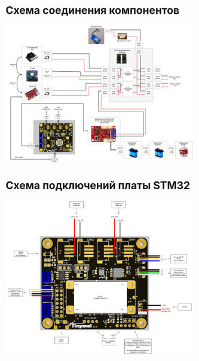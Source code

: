 # Схема соединения компонентов
![connection diagram](connection_diagram_v4.jpg)
# Схема подключений платы STM32
![STM32_board_scheme](STM32_board_scheme.jpg)
